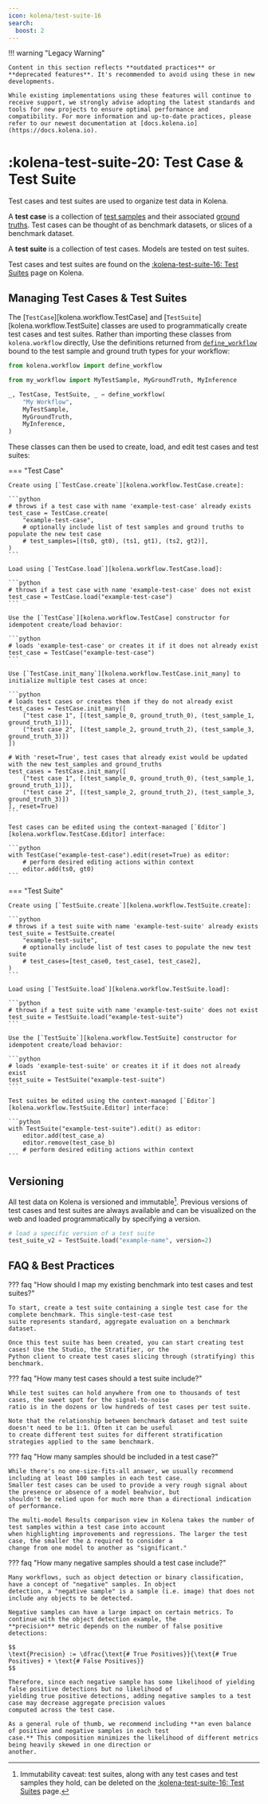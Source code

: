 ```yaml
---
icon: kolena/test-suite-16
search:
  boost: 2
---
```


!!! warning "Legacy Warning"

    Content in this section reflects **outdated practices** or **deprecated features**. It's recommended to avoid using these in new developments.

    While existing implementations using these features will continue to receive support, we strongly advise adopting the latest standards and tools for new projects to ensure optimal performance and compatibility. For more information and up-to-date practices, please refer to our newest documentation at [docs.kolena.io](https://docs.kolena.io).


# :kolena-test-suite-20: Test Case & Test Suite

Test cases and test suites are used to organize test data in Kolena.

A **test case** is a collection of [test samples](workflow.md#test-sample) and their associated
[ground truths](workflow.md#ground-truth). Test cases can be thought of as benchmark datasets, or slices of
a benchmark dataset.

A **test suite** is a collection of test cases. Models are tested on test suites.

Test cases and test suites are found on the [:kolena-test-suite-16: Test Suites](https://app.kolena.io/redirect/testing)
page on Kolena.

## Managing Test Cases & Test Suites

The [`TestCase`][kolena.workflow.TestCase] and [`TestSuite`][kolena.workflow.TestSuite] classes are used to
programmatically create test cases and test suites. Rather than importing these classes from `kolena.workflow` directly,
Use the definitions returned from [`define_workflow`](workflow.md#defining-a-workflow) bound to the test
sample and ground truth types for your workflow:

```python
from kolena.workflow import define_workflow

from my_workflow import MyTestSample, MyGroundTruth, MyInference

_, TestCase, TestSuite, _ = define_workflow(
    "My Workflow",
    MyTestSample,
    MyGroundTruth,
    MyInference,
)
```

These classes can then be used to create, load, and edit test cases and test suites:

=== "Test Case"

    Create using [`TestCase.create`][kolena.workflow.TestCase.create]:

    ```python
    # throws if a test case with name 'example-test-case' already exists
    test_case = TestCase.create(
        "example-test-case",
        # optionally include list of test samples and ground truths to populate the new test case
        # test_samples=[(ts0, gt0), (ts1, gt1), (ts2, gt2)],
    )
    ```

    Load using [`TestCase.load`][kolena.workflow.TestCase.load]:

    ```python
    # throws if a test case with name 'example-test-case' does not exist
    test_case = TestCase.load("example-test-case")
    ```

    Use the [`TestCase`][kolena.workflow.TestCase] constructor for idempotent create/load behavior:

    ```python
    # loads 'example-test-case' or creates it if it does not already exist
    test_case = TestCase("example-test-case")
    ```

    Use [`TestCase.init_many`][kolena.workflow.TestCase.init_many] to initialize multiple test cases at once:

    ```python
    # loads test cases or creates them if they do not already exist
    test_cases = TestCase.init_many([
        ("test case 1", [(test_sample_0, ground_truth_0), (test_sample_1, ground_truth_1)]),
        ("test case 2", [(test_sample_2, ground_truth_2), (test_sample_3, ground_truth_3)])
    ])

    # With 'reset=True', test cases that already exist would be updated with the new test_samples and ground_truths
    test_cases = TestCase.init_many([
        ("test case 1", [(test_sample_0, ground_truth_0), (test_sample_1, ground_truth_1)]),
        ("test case 2", [(test_sample_2, ground_truth_2), (test_sample_3, ground_truth_3)])
    ], reset=True)
    ```

    Test cases can be edited using the context-managed [`Editor`][kolena.workflow.TestCase.Editor] interface:

    ```python
    with TestCase("example-test-case").edit(reset=True) as editor:
        # perform desired editing actions within context
        editor.add(ts0, gt0)
    ```

=== "Test Suite"

    Create using [`TestSuite.create`][kolena.workflow.TestSuite.create]:

    ```python
    # throws if a test suite with name 'example-test-suite' already exists
    test_suite = TestSuite.create(
        "example-test-suite",
        # optionally include list of test cases to populate the new test suite
        # test_cases=[test_case0, test_case1, test_case2],
    )
    ```

    Load using [`TestSuite.load`][kolena.workflow.TestSuite.load]:

    ```python
    # throws if a test suite with name 'example-test-suite' does not exist
    test_suite = TestSuite.load("example-test-suite")
    ```

    Use the [`TestSuite`][kolena.workflow.TestSuite] constructor for idempotent create/load behavior:

    ```python
    # loads 'example-test-suite' or creates it if it does not already exist
    test_suite = TestSuite("example-test-suite")
    ```

    Test suites be edited using the context-managed [`Editor`][kolena.workflow.TestSuite.Editor] interface:

    ```python
    with TestSuite("example-test-suite").edit() as editor:
        editor.add(test_case_a)
        editor.remove(test_case_b)
        # perform desired editing actions within context
    ```

## Versioning

All test data on Kolena is versioned and immutable[^1]. Previous versions of test cases and test suites are always
available and can be visualized on the web and loaded programmatically by specifying a version.

[^1]: Immutability caveat: test suites, along with any test cases and test samples they hold, can be deleted on the
    [:kolena-test-suite-16: Test Suites](https://app.kolena.io/redirect/testing) page.

```python
# load a specific version of a test suite
test_suite_v2 = TestSuite.load("example-name", version=2)
```

## FAQ & Best Practices

??? faq "How should I map my existing benchmark into test cases and test suites?"

    To start, create a test suite containing a single test case for the complete benchmark. This single-test-case test
    suite represents standard, aggregate evaluation on a benchmark dataset.

    Once this test suite has been created, you can start creating test cases! Use the Studio, the Stratifier, or the
    Python client to create test cases slicing through (stratifying) this benchmark.

??? faq "How many test cases should a test suite include?"

    While test suites can hold anywhere from one to thousands of test cases, the sweet spot for the signal-to-noise
    ratio is in the dozens or low hundreds of test cases per test suite.

    Note that the relationship between benchmark dataset and test suite doesn't need to be 1:1. Often it can be useful
    to create different test suites for different stratification strategies applied to the same benchmark.

??? faq "How many samples should be included in a test case?"

    While there's no one-size-fits-all answer, we usually recommend including at least 100 samples in each test case.
    Smaller test cases can be used to provide a very rough signal about the presence or absence of a model beahvior, but
    shouldn't be relied upon for much more than a directional indication of performance.

    The multi-model Results comparison view in Kolena takes the number of test samples within a test case into account
    when highlighting improvements and regressions. The larger the test case, the smaller the ∆ required to consider a
    change from one model to another as "significant."

??? faq "How many negative samples should a test case include?"

    Many workflows, such as object detection or binary classification, have a concept of "negative" samples. In object
    detection, a "negative sample" is a sample (i.e. image) that does not include any objects to be detected.

    Negative samples can have a large impact on certain metrics. To continue with the object detection example, the
    **precision** metric depends on the number of false positive detections:

    $$
    \text{Precision} := \dfrac{\text{# True Positives}}{\text{# True Positives} + \text{# False Positives}}
    $$

    Therefore, since each negative sample has some likelihood of yielding false positive detections but no likelihood of
    yielding true positive detections, adding negative samples to a test case may decrease aggregate precision values
    computed across the test case.

    As a general rule of thumb, we recommend including **an even balance of positive and negative samples in each test
    case.** This composition minimizes the likelihood of different metrics being heavily skewed in one direction or
    another.

